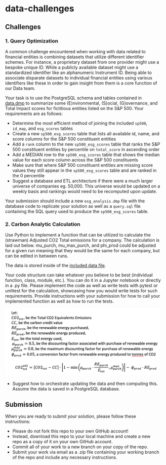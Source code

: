 # data-challenges
## Challenges
### 1. Query Optimization
A common challenge encountered when working with data related to financial entities is combining datasets that utilize different identifier schemes. For instance, a proprietary dataset from one provider might use a bespoke unique ID. While a publicly available dataset might use a standardized identifier like an alphanumeric Instrument ID. Being able to associate disparate datasets to individual financial entities using various identifiers like these in order to gain insight from them is a core function of our Data team.

Your task is to use the PostgreSQL schema and tables contained in [data.dmp](/query_optimization/data.dmp?raw=true) to summarize some (E)nvironmental, (S)ocial, (G)overnance, and Total Impact scores for fictitious entities listed on the S&P 500. Your requirements are as follows:
* Determine the most efficient method of joining the included `sp500`, `id_map`, and `esg_scores` tables
* Create a new `sp500_esg_scores` table that lists all available id, name, and score columns for the S&P 500 constituent entities
* Add a `rank` column to the new `sp500_esg_scores` table that ranks the S&P 500 constituent entities by percentile on `total_score` in ascending order
* Add a MEDIAN row to the `sp500_esg_scores` table that shows the median value for each score column across the S&P 500 constituents 
* Make sure that where S&P 500 constituent entities are missing score values they still appear in the `sp500_esg_scores` table and are ranked in the 0 percentile
* Suggest a database and ETL architecture if there were a much larger universe of companies eg. 50,000. This universe would be updated on a weekly basis and rankings would need to be recomputed upon update.

Your submission should include a new `esg_analysis.dmp` file with the database code to replicate your solution as well as a `query.sql` file containing the SQL query used to produce the `sp500_esg_scores` table.

### 2. Carbon Analytic Calculation
Use Python to implement a function that can be utilized to calculate the (strawman) Adjusted CO2 Total emissions for a company. The calculation is laid out below. mu_purch, mu_max_purch, and phi_prod could be adjusted for a given run meaning that they would be the same for each company, but can be edited in between runs.

The data is stored inside of the [included data file](/carbon_calculation/data.json?raw=true). 

Your code structure can take whatever you believe to be best (individual function, class, module, etc.). You can do it in a Jupyter notebook or directly in a .py file. Please implement the code as well as write tests with pytest or unittest for the calculation, showcasing how you would write tests for such requirements. Provide instructions with your submission for how to call your implemented function as well as how to run the tests.

![Calculation](/carbon_calculation/calculation.png?raw=true "Calculation")

* Suggest how to orchestrate updating the data and then computing this. Assume the data is saved in a PostgreSQL database.

## Submission
When you are ready to submit your solution, please follow these instructions:
* Please do not fork this repo to your own GitHub account!
* Instead, download this repo to your local machine and create a new repo as a copy of it on your own GitHub account.
* Commit all of your work to a new branch on your copy of the repo.
* Submit your work via email as a .zip file containing your working branch of the repo and include any necessary instructions.
